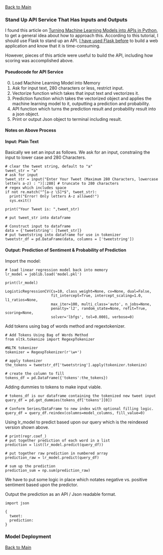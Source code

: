 [Back to Main](/README.md/)

### Stand Up API Service That Has Inputs and Outputs

I found this article on [Turning Machine Learning Models into APIs in Python](https://www.datacamp.com/community/tutorials/machine-learning-models-api-python), to get a general idea about how to approach this.  According to this tutorial, I should use Flask to stand up an API. [I have used Flask before](https://www.patdel.com/home-data-flask-app/) to build a web application and know that it is time-consuming.

However, pieces of this article were useful to build the API, including how scoring was accomplished above.

#### Pseudocode for API Service

0. Load Machine Learning Model into Memory
1. Ask for input text, 280 characters or less, restrict input.
2. Vectorize function which takes that input text and vectorizes it.
3. Prediction function which takes the vectorized object and applies the machine learning model to it, outputting a prediction and probability.
4. API function which turns the prediction result and probability result into a json object.
5. Print or output Json object to terminal including result.

#### Notes on Above Process


#### Input: Plain Text

Basically we set an input as follows.  We ask for an input, constraiing the input to lower case and 280 Characters.

```
# clear the tweet string, default to "a"
tweet_str = "a"
# ask for input
tweet_str = input("Enter Your Tweet (Maximum 280 Characters, lowercase letters a-z) : ")[:280] # truncate to 280 characters
# regex which includes space
if not re.match("^[a-z \S]*$", tweet_str):
  print("Error! Only letters A-z allowed!")
  sys.exit()

print("Your Tweet is: ",tweet_str)

# put tweet_str into dataframe

# Construct input to dataframe
data = {'tweetstring': [tweet_str]}
# put tweetstring into dataframe for use in tokenizer
tweetstr_df = pd.DataFrame(data, columns = ['tweetstring'])
```

#### Output: Prediction of Sentiment & Probability of Prediction

Import the model:

```
# load linear regression model back into memory
lr_model = joblib.load('model.pkl')

print(lr_model)

LogisticRegressionCV(Cs=10, class_weight=None, cv=None, dual=False,
                     fit_intercept=True, intercept_scaling=1.0, l1_ratios=None,
                     max_iter=100, multi_class='auto', n_jobs=None,
                     penalty='l2', random_state=None, refit=True, scoring=None,
                     solver='lbfgs', tol=0.0001, verbose=0)
```

Add tokens using bag of words method and regextokenizer.

```
# Add Tokens Using Bag of Words Method
from nltk.tokenize import RegexpTokenizer

#NLTK tokenizer
tokenizer = RegexpTokenizer(r'\w+')

# apply tokenizer
the_tokens = tweetstr_df['tweetstring'].apply(tokenizer.tokenize)

# create the column to fill
tokens_df = pd.DataFrame({'tokens':the_tokens})
```

Adding dummies to tokens to make input viable.

```
# tokens_df is our dataframe containing the tokenized new tweet input
query_df = pd.get_dummies(tokens_df['tokens'][0])

# Conform Series/DataFrame to new index with optional filling logic.
query_df = query_df.reindex(columns=model_columns, fill_value=0)
```

Using lr_model to predict based upon our query which is the reindexed version shown above.

```
# print(regr.coef_)
# put together prediction of each word in a list
prediction = list(lr_model.predict(query_df))

# put together raw prediction in numbered array
prediction_raw = lr_model.predict(query_df)

# sum up the prediction
prediction_sum = np.sum(prediction_raw)
```

We have to put some logic in place which notates negative vs. positive sentiment based upon the predictor.

Output the prediction as an API / Json readable format.

```
import json

{
  tweet:
  prediction:
}
```

### Model Deployment



[Back to Main](/README.md/)

